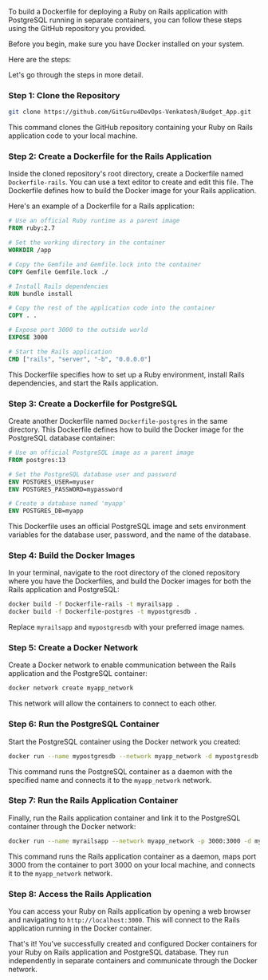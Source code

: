 To build a Dockerfile for deploying a Ruby on Rails application with PostgreSQL running in separate containers, you can follow these steps using the GitHub repository you provided.

Before you begin, make sure you have Docker installed on your system.

Here are the steps:

Let's go through the steps in more detail.

### Step 1: Clone the Repository

```bash
git clone https://github.com/GitGuru4DevOps-Venkatesh/Budget_App.git
```

This command clones the GitHub repository containing your Ruby on Rails application code to your local machine.

### Step 2: Create a Dockerfile for the Rails Application

Inside the cloned repository's root directory, create a Dockerfile named `Dockerfile-rails`. You can use a text editor to create and edit this file. The Dockerfile defines how to build the Docker image for your Rails application.

Here's an example of a Dockerfile for a Rails application:

```Dockerfile
# Use an official Ruby runtime as a parent image
FROM ruby:2.7

# Set the working directory in the container
WORKDIR /app

# Copy the Gemfile and Gemfile.lock into the container
COPY Gemfile Gemfile.lock ./

# Install Rails dependencies
RUN bundle install

# Copy the rest of the application code into the container
COPY . .

# Expose port 3000 to the outside world
EXPOSE 3000

# Start the Rails application
CMD ["rails", "server", "-b", "0.0.0.0"]
```

This Dockerfile specifies how to set up a Ruby environment, install Rails dependencies, and start the Rails application.

### Step 3: Create a Dockerfile for PostgreSQL

Create another Dockerfile named `Dockerfile-postgres` in the same directory. This Dockerfile defines how to build the Docker image for the PostgreSQL database container:

```Dockerfile
# Use an official PostgreSQL image as a parent image
FROM postgres:13

# Set the PostgreSQL database user and password
ENV POSTGRES_USER=myuser
ENV POSTGRES_PASSWORD=mypassword

# Create a database named 'myapp'
ENV POSTGRES_DB=myapp
```

This Dockerfile uses an official PostgreSQL image and sets environment variables for the database user, password, and the name of the database.

### Step 4: Build the Docker Images

In your terminal, navigate to the root directory of the cloned repository where you have the Dockerfiles, and build the Docker images for both the Rails application and PostgreSQL:

```bash
docker build -f Dockerfile-rails -t myrailsapp .
docker build -f Dockerfile-postgres -t mypostgresdb .
```

Replace `myrailsapp` and `mypostgresdb` with your preferred image names.

### Step 5: Create a Docker Network

Create a Docker network to enable communication between the Rails application and the PostgreSQL container:

```bash
docker network create myapp_network
```

This network will allow the containers to connect to each other.

### Step 6: Run the PostgreSQL Container

Start the PostgreSQL container using the Docker network you created:

```bash
docker run --name mypostgresdb --network myapp_network -d mypostgresdb
```

This command runs the PostgreSQL container as a daemon with the specified name and connects it to the `myapp_network` network.

### Step 7: Run the Rails Application Container

Finally, run the Rails application container and link it to the PostgreSQL container through the Docker network:

```bash
docker run --name myrailsapp --network myapp_network -p 3000:3000 -d myrailsapp
```

This command runs the Rails application container as a daemon, maps port 3000 from the container to port 3000 on your local machine, and connects it to the `myapp_network` network.

### Step 8: Access the Rails Application

You can access your Ruby on Rails application by opening a web browser and navigating to `http://localhost:3000`. This will connect to the Rails application running in the Docker container.

That's it! You've successfully created and configured Docker containers for your Ruby on Rails application and PostgreSQL database. They run independently in separate containers and communicate through the Docker network.
